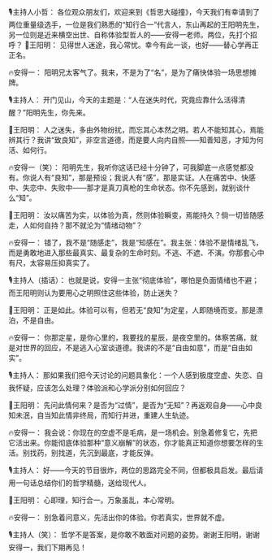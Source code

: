 🎙主持人小哲：
各位观众朋友们，欢迎来到《哲思大碰撞》，今天我们有幸请到了两位重量级选手，一位是我们熟悉的“知行合一”代言人，东山再起的王阳明先生，另一位则是近来横空出世、自称体验型哲人的——安得一老师。两位，先打个招呼？
🧠王阳明：
见得世人迷途，我心常忧。幸今有此一谈，也好——替心学再正正名。

🔥安得一：
阳明兄太客气了。我来，不是为了“名”，是为了痛快体验一场思想摊牌。

🎙主持人：
开门见山，今天的主题是：“人在迷失时代，究竟应靠什么活得清醒？”阳明先生，你先来。

🧠王阳明：
人之迷失，多由外物纷扰，而忘其心本然之明。若人不能知其心，焉能辨其行？我讲“致良知”，非空言道德，而是要人向内自照——知善知恶，才知为何活、如何行。

🔥安得一（笑）：
阳明先生，我听你这话已经十分钟了，可我脚底一点感觉都没有。你说人有“良知”，那是预设；我说人有“感”，那是实证。人在痛苦中、快感中、失恋中、失败中——那才是真刀真枪的生命状态。你不先感到，就别谈什么“知”。

🧠王阳明：
汝以痛苦为实，以体验为真，然则体验瞬变，焉能持久？倘一切皆随感走，人如何自持？那不就沦为“情绪动物”？

🔥安得一：
错了，我不是“随感走”，我是“知感在”。我主张：体验不是情绪乱飞，而是勇敢地进入那些最真实、最复杂的生命时刻。不逃、不遮、不演。你那套心中有尺，太容易压抑真实了。

🎙主持人（插话）：
也就是说，安得一主张“彻底体验”，哪怕是负面情绪也不避；而王阳明则认为要用心之明照住这些体验，防止迷失？

🧠王阳明：
正是如此。体验可以有，但若无“良知”为定星，人即随境而变。那是漂泊，不是自由。

🔥安得一：
你那定星，是你心里的，我要找的星辰，是夜空里的。体察苦痛，就是对世界的回应，不是逃入心室谈道德。我讲的不是“自由如意”，而是“自由如实”。

🎙主持人：
那如果我们把今天讨论的问题具象化：一个人感到极度空虚、失恋、自我怀疑，应该怎么处理？体验派和心学派分别如何回应？

🧠王阳明：
先问此情何来？是否为“过情”，是否为“无知”？再返观自身——心中良知未泯，自当知此情非终局，而知行并进，重建人生轨迹。

🔥安得一：
我会说：你现在的空虚不是毛病，是一场机会。别急着修复它，先把它活出来。你能彻底体验那种“意义崩解”的状态，你才能真正知道你想要怎样的生活。别找药，别找道，先沉到最底，才能反弹。

🎙主持人：
好——今天的节目很炸，两位的思路完全不同，但都极具启发。最后请用一句话总结你们的哲学精髓，送给现代人。

🧠王阳明：
心即理，知行合一。万象虽乱，本心常明。

🔥安得一：
别急着问意义，先活出你的体验。你若真实，世界就不虚。

🎙主持人（笑）：
哲学不是答案，是你敢不敢面对问题的姿势。谢谢王阳明，谢谢安得一，我们下期再见！